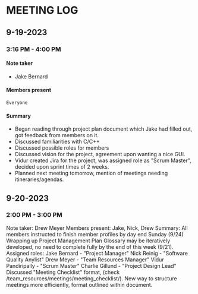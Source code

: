 # MEETING LOG
<!-- FORMAT
## DATE
### TIME
#### Note taker
- <name>
#### Members present
- <members> or "Everyone"
#### Summary
- Point 1 happened.
- Point 2 happened. We discussed within that:
	- Point 2 Sub-point 1, which is a sub-point of Point 2
	- Point 2 Sub-point 2
- Point 3 etc.
-->
## 9-19-2023

### 3:16 PM - 4:00 PM 
#### Note taker
- Jake Bernard
#### Members present
	Everyone
#### Summary
- Began reading through project plan document which Jake had filled out,
got feedback from members on it.
- Discussed familiarities with C/C++
- Discussed possible roles for members
- Discussed vision for the project, agreement upon wanting a nice GUI.
- Vidur created Jira for the project, was assigned role as "Scrum Master",
decided upon sprint times of 2 weeks.
- Planned next meeting tomorrow, mention of meetings needing itineraries/agendas.

## 9-20-2023

### 2:00 PM - 3:00 PM
Note taker: Drew Meyer
Members present: Jake, Nick, Drew
Summary:
  All members instructed to finish member profiles by day end Sunday (9/24)
  Wrapping up Project Management Plan
    Glossary may be iteratively developed, no need to complete fully by the end of this week (9/21).
  Assigned roles:
    Jake Bernard - "Project Manager"
    Nick Reinig - "Software Quality Anylist"
    Drew Meyer - "Team Resources Manager"
    Vidur Pandiripally - "Scrum Master"
    Charlie Gillund - "Project Design Lead"
  Discussed "Meeting Checklist" format, (check /team_resources/meetings/meeting_checklist/).
    New way to structure meetings more efficiently, format outlined within document.

